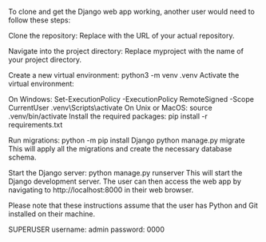 To clone and get the Django web app working, another user would need to follow these steps:

Clone the repository:
Replace <your-repo-url> with the URL of your actual repository.

Navigate into the project directory:
Replace myproject with the name of your project directory.

Create a new virtual environment:
python3 -m venv .venv
Activate the virtual environment:

On Windows:
Set-ExecutionPolicy -ExecutionPolicy RemoteSigned -Scope CurrentUser
.venv\Scripts\activate
On Unix or MacOS:
source .venv/bin/activate
Install the required packages:
pip install -r requirements.txt

Run migrations:
python -m pip install Django
python manage.py migrate
This will apply all the migrations and create the necessary database schema.

Start the Django server:
python manage.py runserver
This will start the Django development server. The user can then access the web app by navigating to http://localhost:8000 in their web browser.

Please note that these instructions assume that the user has Python and Git installed on their machine.

SUPERUSER
username: admin
password: 0000